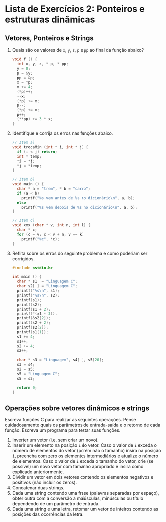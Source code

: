 # Lista de Exercícios 2: Ponteiros e estruturas dinâmicas

## Vetores, Ponteiros e Strings

1. Quais são os valores de `x`, `y`, `z`, `p` e `pp` ao final da função abaixo?
   ```c
   void f () {
     int x, y, z, * p, * pp;
     y = 0;
     p = &y;
     pp = &p;
     x = *p;
     x += 4;
     (*p)++;
     --x;
     (*p) += x;
     p--;
     (*p) += x;
     p++;
     (**pp) += 3 * x;
   }
   ```
1. Identifique e corrija os erros nas funções abaixo.
   ```c
   // Item a)
   void trocaMin (int * i, int * j) {
     if (i < j) return;
     int * temp;
     *i = *j;
     *j = *temp;
   }
   
   // Item b)
   void main () {
     char * a = "trem", * b = "carro";
     if (a < b)
       printf("%s vem antes de %s no dicionário\n", a, b);
     else
       printf("%s vem depois de %s no dicionário\n", a, b);
   }
   
   // Item c)
   void xxx (char * v, int n, int k) {
     char * c;
     for (c = v; c < v + n; v += k)
       printf("%c", *c);
   }
   ```
1. Reflita sobre os erros do seguinte problema e como poderiam ser corrigidos.
   ```c
   #include <stdio.h>
   
   int main () {
     char * s1  = "Linguagem C";
     char s2[ ] = "Linguagem C";
     printf("%s\n", s1);
     printf("%s\n", s2);
     printf(s1);
     printf(s2);
     printf(s1 + 2);
     printf(*(s1 + 2));
     printf(&s2[2]);
     printf(s2 + 2);
     printf(s2[2]);
     printf(s1[1]);
     s1 += 4;
     s1++;
     s2 += 4;
     s2++;
     
     char * s3 = "Linguagem", s4[ ], s5[20];
     s3 = s4;
     s2 = s5;
     s5 = "Linguagem C";
     s5 = s3;
     
     return 0;
   }
   ```
   
## Operações sobre vetores dinâmicos e strings

Escreva funções C para realizar as seguintes operações. Pense cuidadosamente quais os parâmetros
de entrada-saída e o retorno de cada função. Escreva um programa para testar suas funções.

1. Inverter um vetor (i.e. sem criar um novo).
1. Inserir um elemento na posição `i` do vetor. Caso o valor de `i` exceda o número de elementos do
vetor (porém não o tamanho) insira na posição `i`, preencha com zero os elementos intermediários e
atualize o número de elementos. Caso o valor de `i` exceda o tamanho do vetor, crie (se possível)
um novo vetor com tamanho apropriado e insira como explicado anteriormente.
1. Dividir um vetor em dois vetores contendo os elementos negativos e positivos (não incluir os zeros).
1. Concatenar duas strings.
1. Dada uma string contendo uma frase (palavras separadas por espaço), obter outra com a conversão a
maiúsculas, minúsculas ou título dependendo de um parâmetro de entrada.
1. Dada uma string e uma letra, retornar um vetor de inteiros contendo as posições das ocorrências da
letra.